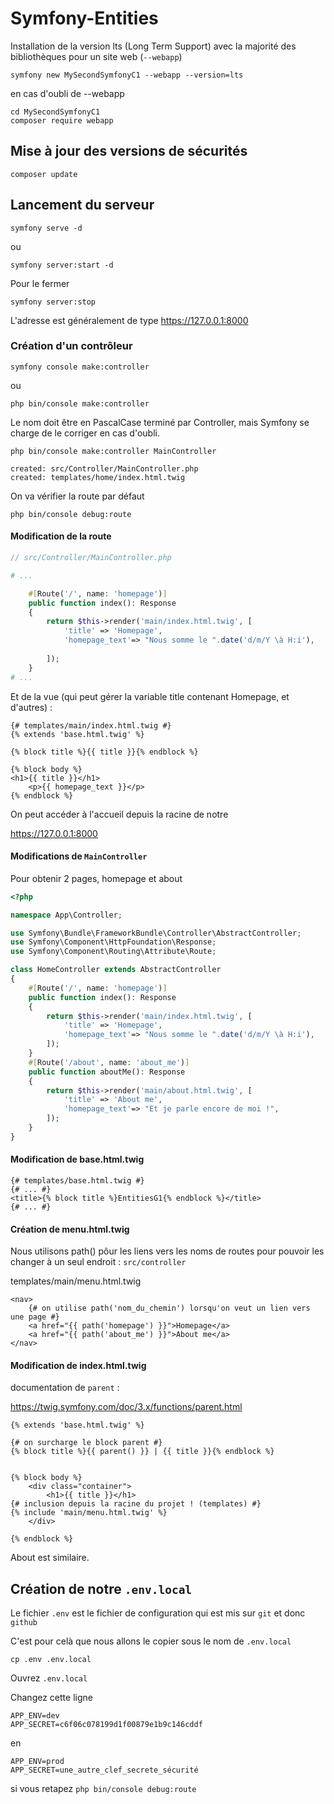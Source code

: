 # Symfony-Entities

Installation de la version lts (Long Term Support) avec la majorité des bibliothèques pour un site web (`--webapp`)

    symfony new MySecondSymfonyC1 --webapp --version=lts

en cas d'oubli de --webapp

    cd MySecondSymfonyC1
    composer require webapp

## Mise à jour des versions de sécurités

    composer update

## Lancement du serveur

    symfony serve -d
ou

    symfony server:start -d

Pour le fermer 

    symfony server:stop

L'adresse est généralement de type https://127.0.0.1:8000

### Création d'un contrôleur

    symfony console make:controller

ou

    php bin/console make:controller

Le nom doit être en PascalCase terminé par Controller, mais Symfony se charge de le corriger en cas d'oubli.

    php bin/console make:controller MainController

    created: src/Controller/MainController.php
    created: templates/home/index.html.twig

On va vérifier la route par défaut

    php bin/console debug:route

#### Modification de la route

```php
// src/Controller/MainController.php

# ...

    #[Route('/', name: 'homepage')]
    public function index(): Response
    {
        return $this->render('main/index.html.twig', [
            'title' => 'Homepage',
            'homepage_text'=> "Nous somme le ".date('d/m/Y \à H:i'),
            
        ]);
    }
# ...
```

Et de la vue (qui peut gérer la variable title contenant Homepage, et d'autres) :

```twig
{# templates/main/index.html.twig #}
{% extends 'base.html.twig' %}

{% block title %}{{ title }}{% endblock %}

{% block body %}
<h1>{{ title }}</h1>
    <p>{{ homepage_text }}</p>
{% endblock %}
```

On peut accéder à l'accueil depuis la racine de notre

https://127.0.0.1:8000

#### Modifications de `MainController`

Pour obtenir 2 pages, homepage et about

```php
<?php

namespace App\Controller;

use Symfony\Bundle\FrameworkBundle\Controller\AbstractController;
use Symfony\Component\HttpFoundation\Response;
use Symfony\Component\Routing\Attribute\Route;

class HomeController extends AbstractController
{
    #[Route('/', name: 'homepage')]
    public function index(): Response
    {
        return $this->render('main/index.html.twig', [
            'title' => 'Homepage',
            'homepage_text'=> "Nous somme le ".date('d/m/Y \à H:i'),
        ]);
    }
    #[Route('/about', name: 'about_me')]
    public function aboutMe(): Response
    {
        return $this->render('main/about.html.twig', [
            'title' => 'About me',
            'homepage_text'=> "Et je parle encore de moi !",
        ]);
    }
}

```

#### Modification de base.html.twig

```twig
{# templates/base.html.twig #}
{# ... #}
<title>{% block title %}EntitiesG1{% endblock %}</title>
{# ... #}
```

#### Création de menu.html.twig

Nous utilisons path() pôur les liens vers les noms de routes pour pouvoir les changer à un seul endroit : `src/controller`

templates/main/menu.html.twig

```twig
<nav>
    {# on utilise path('nom_du_chemin') lorsqu'on veut un lien vers une page #}
    <a href="{{ path('homepage') }}">Homepage</a>
    <a href="{{ path('about_me') }}">About me</a>
</nav>
```

#### Modification de index.html.twig

documentation de `parent` :

https://twig.symfony.com/doc/3.x/functions/parent.html


```twig
{% extends 'base.html.twig' %}

{# on surcharge le block parent #}
{% block title %}{{ parent() }} | {{ title }}{% endblock %}


{% block body %}
    <div class="container">
        <h1>{{ title }}</h1>
{# inclusion depuis la racine du projet ! (templates) #}
{% include 'main/menu.html.twig' %}
    </div>

{% endblock %}
```

About est similaire.

## Création de notre `.env.local`

Le fichier `.env` est le fichier de configuration qui est mis sur `git` et donc `github`

C'est pour celà que nous allons le copier sous le nom de `.env.local`

    cp .env .env.local

Ouvrez `.env.local`

Changez cette ligne

    APP_ENV=dev
    APP_SECRET=c6f06c078199d1f00879e1b9c146cddf
en

    APP_ENV=prod
    APP_SECRET=une_autre_clef_secrete_sécurité

si vous retapez  `php bin/console debug:route`